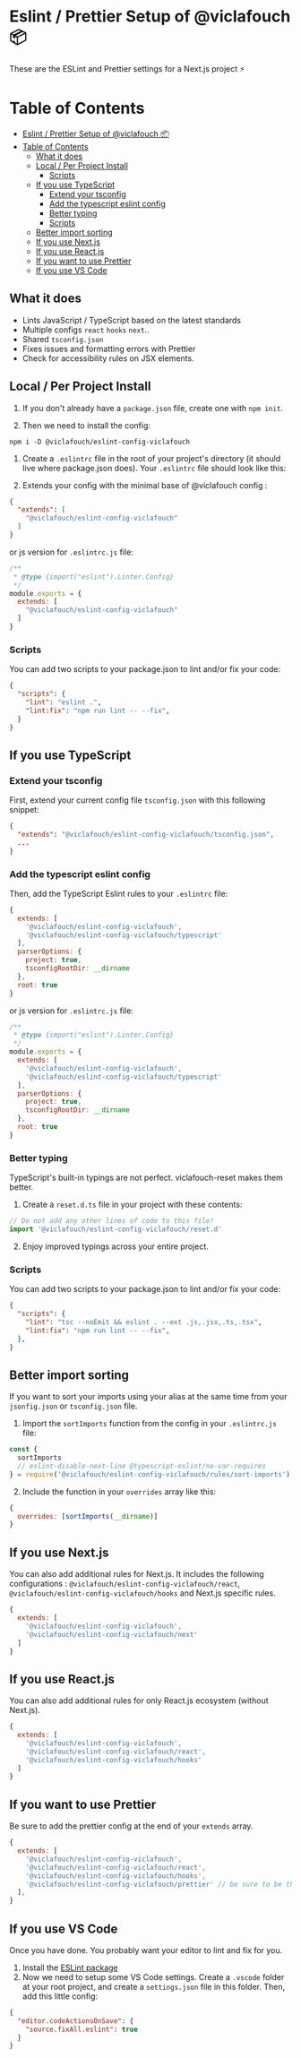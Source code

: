 # Eslint / Prettier Setup of @viclafouch 📦

These are the ESLint and Prettier settings for a Next.js project ⚡️


# Table of Contents

- [Eslint / Prettier Setup of @viclafouch 📦](#eslint--prettier-setup-of-viclafouch-)
- [Table of Contents](#table-of-contents)
  - [What it does](#what-it-does)
  - [Local / Per Project Install](#local--per-project-install)
    - [Scripts](#scripts)
  - [If you use TypeScript](#if-you-use-typescript)
    - [Extend your tsconfig](#extend-your-tsconfig)
    - [Add the typescript eslint config](#add-the-typescript-eslint-config)
    - [Better typing](#better-typing)
    - [Scripts](#scripts-1)
  - [Better import sorting](#better-import-sorting)
  - [If you use Next.js](#if-you-use-nextjs)
  - [If you use React.js](#if-you-use-reactjs)
  - [If you want to use Prettier](#if-you-want-to-use-prettier)
  - [If you use VS Code](#if-you-use-vs-code)

## What it does

* Lints JavaScript / TypeScript based on the latest standards
* Multiple configs `react` `hooks` `next`..
* Shared `tsconfig.json`
* Fixes issues and formatting errors with Prettier
* Check for accessibility rules on JSX elements.

## Local / Per Project Install

1. If you don't already have a `package.json` file, create one with `npm init`.

2. Then we need to install the config:

```
npm i -D @viclafouch/eslint-config-viclafouch
```

1. Create a `.eslintrc` file in the root of your project's directory (it should live where package.json does). Your `.eslintrc` file should look like this:

2. Extends your config with the minimal base of @viclafouch config :

```json
{
  "extends": [
    "@viclafouch/eslint-config-viclafouch"
  ]
}
```

or js version for `.eslintrc.js` file:

```js
/**
 * @type {import("eslint").Linter.Config}
 */
module.exports = {
  extends: [
    "@viclafouch/eslint-config-viclafouch"
  ]
}
```

### Scripts

You can add two scripts to your package.json to lint and/or fix your code:

```json
{
  "scripts": {
    "lint": "eslint .",
    "lint:fix": "npm run lint -- --fix",
  }
}
```
## If you use TypeScript

### Extend your tsconfig

First, extend your current config file `tsconfig.json` with this following snippet:

```json
{
  "extends": "@viclafouch/eslint-config-viclafouch/tsconfig.json",
  ...
}
```

### Add the typescript eslint config

Then, add the TypeScript Eslint rules to your `.eslintrc` file:

```js
{
  extends: [
    '@viclafouch/eslint-config-viclafouch',
    '@viclafouch/eslint-config-viclafouch/typescript'
  ],
  parserOptions: {
    project: true,
    tsconfigRootDir: __dirname
  },
  root: true
}
```

or js version for `.eslintrc.js` file:

```js
/**
 * @type {import("eslint").Linter.Config}
 */
module.exports = {
  extends: [
    '@viclafouch/eslint-config-viclafouch',
    '@viclafouch/eslint-config-viclafouch/typescript'
  ],
  parserOptions: {
    project: true,
    tsconfigRootDir: __dirname
  },
  root: true
}
```

### Better typing

TypeScript's built-in typings are not perfect. viclafouch-reset makes them better.

1. Create a `reset.d.ts` file in your project with these contents:

```ts
// Do not add any other lines of code to this file!
import '@viclafouch/eslint-config-viclafouch/reset.d'
```

2. Enjoy improved typings across your entire project.

### Scripts

You can add two scripts to your package.json to lint and/or fix your code:

```json
{
  "scripts": {
    "lint": "tsc --noEmit && eslint . --ext .js,.jsx,.ts,.tsx",
    "lint:fix": "npm run lint -- --fix",
  },
}
```

## Better import sorting

If you want to sort your imports using your alias at the same time from your `jsonfig.json` or `tsconfig.json` file.

1. Import the `sortImports` function from the config in your `.eslintrc.js` file:

```js
const {
  sortImports
  // eslint-disable-next-line @typescript-eslint/no-var-requires
} = require('@viclafouch/eslint-config-viclafouch/rules/sort-imports')
```

2. Include the function in your `overrides` array like this:

```js
{
  overrides: [sortImports(__dirname)]
}
```

## If you use Next.js

You can also add additional rules for Next.js. It includes the following configurations : `@viclafouch/eslint-config-viclafouch/react`, `@viclafouch/eslint-config-viclafouch/hooks` and Next.js specific rules.

```js
{
  extends: [
    '@viclafouch/eslint-config-viclafouch',
    '@viclafouch/eslint-config-viclafouch/next'
  ]
}
```

## If you use React.js

You can also add additional rules for only React.js ecosystem (without Next.js).

```js
{
  extends: [
    '@viclafouch/eslint-config-viclafouch',
    '@viclafouch/eslint-config-viclafouch/react',
    '@viclafouch/eslint-config-viclafouch/hooks'
  ]
}
```


## If you want to use Prettier

Be sure to add the prettier config at the end of your `extends` array.

```js
{
  extends: [
    '@viclafouch/eslint-config-viclafouch',
    '@viclafouch/eslint-config-viclafouch/react',
    '@viclafouch/eslint-config-viclafouch/hooks',
    '@viclafouch/eslint-config-viclafouch/prettier' // be sure to be the last
  ],
}
```

## If you use VS Code

Once you have done. You probably want your editor to lint and fix for you.

1. Install the [ESLint package](https://marketplace.visualstudio.com/items?itemName=dbaeumer.vscode-eslint)
2. Now we need to setup some VS Code settings. Create a `.vscode` folder at your root project, and create a `settings.json` file in this folder. Then, add this little config:

```json
{
  "editor.codeActionsOnSave": {
    "source.fixAll.eslint": true
  }
}
```